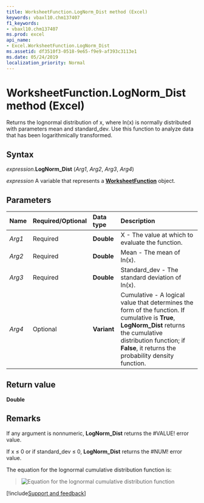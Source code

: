 ```yaml
---
title: WorksheetFunction.LogNorm_Dist method (Excel)
keywords: vbaxl10.chm137407
f1_keywords:
- vbaxl10.chm137407
ms.prod: excel
api_name:
- Excel.WorksheetFunction.LogNorm_Dist
ms.assetid: df3510f3-0518-9e65-f9e9-af393c3113e1
ms.date: 05/24/2019
localization_priority: Normal
---
```



# WorksheetFunction.LogNorm_Dist method (Excel)

Returns the lognormal distribution of x, where ln(x) is normally distributed with parameters mean and standard_dev. Use this function to analyze data that has been logarithmically transformed.


## Syntax

_expression_.**LogNorm_Dist** (_Arg1_, _Arg2_, _Arg3_, _Arg4_)

_expression_ A variable that represents a **[WorksheetFunction](Excel.WorksheetFunction.md)** object.


## Parameters

|Name|Required/Optional|Data type|Description|
|:-----|:-----|:-----|:-----|
| _Arg1_|Required| **Double**|X - The value at which to evaluate the function.|
| _Arg2_|Required| **Double**|Mean - The mean of ln(x).|
| _Arg3_|Required| **Double**|Standard_dev - The standard deviation of ln(x).|
| _Arg4_|Optional| **Variant**|Cumulative - A logical value that determines the form of the function. If cumulative is **True**, **LogNorm_Dist** returns the cumulative distribution function; if **False**, it returns the probability density function.|

## Return value

**Double**


## Remarks

If any argument is nonnumeric, **LogNorm_Dist** returns the #VALUE! error value.
    
If x ≤ 0 or if standard_dev ≤ 0, **LogNorm_Dist** returns the #NUM! error value.
    
The equation for the lognormal cumulative distribution function is:

> ![Equation for the lognormal cumulative distribution function](../images/LOGNORM_DIST_ZA10390996.jpg)



[!include[Support and feedback](~/includes/feedback-boilerplate.md)]